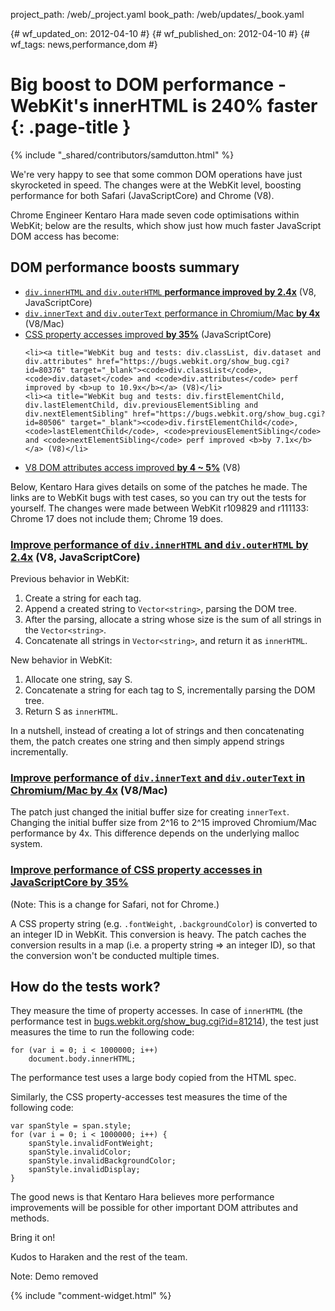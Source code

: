 project_path: /web/_project.yaml
book_path: /web/updates/_book.yaml

{# wf_updated_on: 2012-04-10 #}
{# wf_published_on: 2012-04-10 #}
{# wf_tags: news,performance,dom #}

# Big boost to DOM performance - WebKit's innerHTML is 240% faster {: .page-title }

{% include "_shared/contributors/samdutton.html" %}


<p>We're very happy to see that some common DOM operations have just skyrocketed in speed. The changes were at the WebKit level, boosting performance for both Safari (JavaScriptCore) and Chrome (V8).</p>

<p>Chrome Engineer Kentaro Hara made seven code optimisations within WebKit; below are the results, which show just how much faster JavaScript DOM access has become:</p>


## DOM performance boosts summary

<ul>
<li><a title="WebKit bug and tests: div.innerHTML and div.outerHTML" href="https://bugs.webkit.org/show_bug.cgi?id=81214" target="_blank"><code>div.innerHTML</code> and <code>div.outerHTML</code> <b>performance improved by 2.4x</b></a> (V8, JavaScriptCore)

<li><a title="WebKit bug and tests: div.innerText and div.outerText" href="https://bugs.webkit.org/show_bug.cgi?id=81192" target="_blank"><code>div.innerText</code> and <code>div.outerText</code> performance in Chromium/Mac <b>by 4x</b></a> (V8/Mac)

<li><a title="WebKit bug and tests: CSS property accesses" href="https://bugs.webkit.org/show_bug.cgi?id=80250" target="_blank">CSS property accesses improved <b>by 35%</b></a> (JavaScriptCore)

    <li><a title="WebKit bug and tests: div.classList, div.dataset and div.attributes" href="https://bugs.webkit.org/show_bug.cgi?id=80376" target="_blank"><code>div.classList</code>, <code>div.dataset</code> and <code>div.attributes</code> perf improved by <b>up to 10.9x</b></a> (V8)</li>
    <li><a title="WebKit bug and tests: div.firstElementChild, div.lastElementChild, div.previousElementSibling and div.nextElementSibling" href="https://bugs.webkit.org/show_bug.cgi?id=80506" target="_blank"><code>div.firstElementChild</code>, <code>lastElementChild</code>, <code>previousElementSibling</code> and <code>nextElementSibling</code> perf improved <b>by 7.1x</b></a> (V8)</li>
   <li><a title="WebKit bug and tests: V8 DOM attributes" href="https://bugs.webkit.org/show_bug.cgi?id=80685" target="_blank">V8 DOM attributes access improved <b>by 4 ~ 5%</b></a> (V8)</li>
</ul>



<p>Below, Kentaro Hara gives details on some of the patches he made. The links are to WebKit bugs with test cases, so you can try out the tests for yourself. The changes were made between WebKit r109829 and r111133: Chrome 17 does not include them; Chrome 19 does.</p>

### <a title="WebKit bug and tests: div.innerHTML and div.outerHTML" href="https://bugs.webkit.org/show_bug.cgi?id=81214" target="_blank">Improve performance of <code>div.innerHTML</code> and <code>div.outerHTML</code> by 2.4x</a> (V8, JavaScriptCore)

<p>Previous behavior in WebKit:</p>
<ol>
    <li>Create a string for each tag.</li>
    <li>Append a created string to <code>Vector&lt;string&gt;</code>, parsing the DOM tree.</li>
    <li>After the parsing, allocate a string whose size is the sum of all strings in the <code>Vector&lt;string&gt;</code>.</li>
    <li>Concatenate all strings in <code>Vector&lt;string&gt;</code>, and return it as <code>innerHTML</code>.</li>
</ol>

<p>New behavior in WebKit:</p>
<ol>
    <li>Allocate one string, say S.</li>
    <li>Concatenate a string for each tag to S, incrementally parsing the DOM tree.</li>
    <li>Return S as <code>innerHTML</code>.</li>
</ol>

<p>In a nutshell, instead of creating a lot of strings and then concatenating them, the patch creates one string and then simply append strings incrementally.</p>

### <a title="WebKit bug and tests: div.innerText and div.outerText" href="https://bugs.webkit.org/show_bug.cgi?id=81192" target="_blank">Improve performance of <code>div.innerText</code> and <code>div.outerText</code> in Chromium/Mac by 4x</a> (V8/Mac)

<p>The patch just changed the initial buffer size for creating <code>innerText</code>. Changing the initial buffer size from 2^16 to 2^15 improved Chromium/Mac performance by 4x. This difference depends on the underlying malloc system.</p>

### <a title="WebKit bug and tests: CSS property accesses" href="https://bugs.webkit.org/show_bug.cgi?id=80250" target="_blank">Improve performance of CSS property accesses in JavaScriptCore by 35%</a>

<p>(Note: This is a change for Safari, not for Chrome.)</p>

<p>A CSS property string (e.g. <code>.fontWeight</code>, <code>.backgroundColor</code>) is converted to an integer ID in WebKit. This conversion is heavy. The patch caches the conversion results in a map (i.e. a property string => an integer ID), so that the conversion won't be conducted multiple times.</p>


## How do the tests work?

<p>They measure the time of property accesses. In case of <code>innerHTML</code> (the performance test in <a title="Link to WebKit bug and tests" href="bugs.webkit.org/show_bug.cgi?id=81214" target="_blank">bugs.webkit.org/show_bug.cgi?id=81214</a>), the test just measures the time to run the following code:</p>


    for (var i = 0; i < 1000000; i++)
        document.body.innerHTML;
    

<p>The performance test uses a large body copied from the HTML spec.</p>

<p>Similarly, the CSS property-accesses test measures the time of the following code:</p>


    var spanStyle = span.style;
    for (var i = 0; i < 1000000; i++) {
        spanStyle.invalidFontWeight;
        spanStyle.invalidColor;
        spanStyle.invalidBackgroundColor;
        spanStyle.invalidDisplay;
    }
    

<p>The good news is that Kentaro Hara believes more performance improvements will be possible for other important DOM attributes and methods.</p>

<p>Bring it on!</p>

<p>Kudos to Haraken and the rest of the team.</p>

Note: Demo removed


{% include "comment-widget.html" %}
